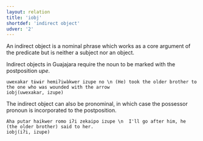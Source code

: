```yaml
---
layout: relation
title: 'iobj'
shortdef: 'indirect object'
udver: '2'
---
```


An indirect object is a nominal phrase which works as a core argument of the predicate but is neither a subject nor an object.

Indirect objects in Guajajara require the noun to be marked with the postposition _upe_.

~~~ sdparse
uwexakar tɨwɨr hemiʔiwàkwer izupe no \n (He) took the older brother to the one who was wounded with the arrow
iobj(uwexakar, izupe)
~~~

The indirect object can also be pronominal, in which case the possessor pronoun is incorporated to the postposition.

~~~ sdparse
Aha putar haikwer romo iʔi zekaipo izupe \n  I'll go after him, he (the older brother) said to her.
iobj(iʔi, izupe)
~~~


<!-- Interlanguage links updated Ne 5. května 2024, 18:21:17 CEST -->
